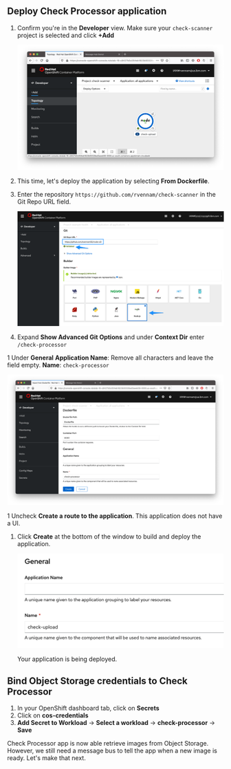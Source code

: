 ## Deploy Check Processor application

1. Confirm you're in the **Developer** view. Make sure your `check-scanner` project is selected and click **+Add**

    ![](../assets/check-ui-topology.png)

2. This time, let's deploy the application by selecting **From Dockerfile**.

3. Enter the repository `https://github.com/rvennam/check-scanner` in the Git Repo URL field.

    ![](../assets/ocp-configure-git.png)

4. Expand **Show Advanced Git Options** and under **Context Dir** enter `/check-processor`

1 Under **General**
    **Application Name**: Remove all characters and leave the field empty.
    **Name**: `check-processor`
   
   ![](../assets/create-from-dockerfile.png)

1 Uncheck **Create a route to the application**. This application does not have a UI.
   
1. Click **Create** at the bottom of the window to build and deploy the application.

    ![](../assets/check-upload-name.png)

    Your application is being deployed.

## Bind Object Storage credentials to Check Processor

1. In your OpenShift dashboard tab, click on **Secrets** 
2. Click on **cos-credentials**
3. **Add Secret to Workload** -> **Select a workload** -> **check-processor** -> **Save**

Check Processor app is now able retrieve images from Object Storage. However, we still need a message bus to tell the app when a new image is ready. Let's make that next.